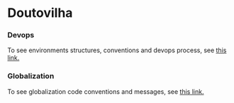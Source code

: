 # Doutovilha

### Devops

To see environments structures, conventions and devops process, see [this link.](devops/dockerEnvs.md)

### Globalization

To see globalization code conventions and messages, see  [this link.](docs/globalization/conventions.md)

